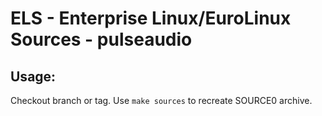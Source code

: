 # ELS - Enterprise Linux/EuroLinux Sources - pulseaudio
 
## Usage:
  Checkout branch or tag. Use `make sources` to recreate  SOURCE0 archive.
